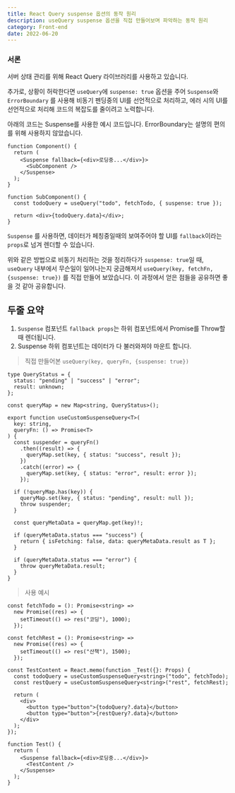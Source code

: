 ```yaml
---
title: React Query suspense 옵션의 동작 원리
description: useQuery suspense 옵션을 직접 만들어보며 파악하는 동작 원리
category: Front-end
date: 2022-06-20
---
```


### 서론

서버 상태 관리를 위해 React Query 라이브러리를 사용하고 있습니다.

추가로, 상황이 허락한다면 `useQuery`에 `suspense: true` 옵션을 주어 `Suspense`와 `ErrorBoundary` 를 사용해 비동기 펜딩중의 UI를 선언적으로 처리하고, 에러 시의 UI를 선언적으로 처리해 코드의 복잡도를 줄이려고 노력합니다.

아래의 코드는 Suspense를 사용한 예시 코드입니다. ErrorBoundary는 설명의 편의를 위해 사용하지 않았습니다.

```tsx
function Component() {
  return (
    <Suspense fallback={<div>로딩중...</div>}>
      <SubComponent />
    </Suspense>
  );
}

function SubComponent() {
  const todoQuery = useQuery("todo", fetchTodo, { suspense: true });

  return <div>{todoQuery.data}</div>;
}
```

`Suspense` 를 사용하면, 데이터가 페칭중일때의 보여주어야 할 UI를 `fallback`이라는 `props`로 넘겨 렌더할 수 있습니다.

위와 같은 방법으로 비동기 처리하는 것을 정리하다가 `suspense: true`일 때, `useQuery` 내부에서 무슨일이 일어나는지 궁금해져서 `useQuery(key, fetchFn, {suspense: true})` 를 직접 만들어 보았습니다. 이 과정에서 얻은 점들을 공유하면 좋을 것 같아 공유합니다.

## 두줄 요약

1. `Suspense` 컴포넌트 `fallback props`는 하위 컴포넌트에서 Promise를 Throw할 때 렌더됩니다.
2. Suspense 하위 컴포넌트는 데이터가 다 불러와져야 마운트 합니다.

> 직접 만들어본 `useQuery(key, queryFn, {suspense: true})`

```tsx
type QueryStatus = {
  status: "pending" | "success" | "error";
  result: unknown;
};

const queryMap = new Map<string, QueryStatus>();

export function useCustomSuspenseQuery<T>(
  key: string,
  queryFn: () => Promise<T>
) {
  const suspender = queryFn()
    .then((result) => {
      queryMap.set(key, { status: "success", result });
    })
    .catch((error) => {
      queryMap.set(key, { status: "error", result: error });
    });

  if (!queryMap.has(key)) {
    queryMap.set(key, { status: "pending", result: null });
    throw suspender;
  }

  const queryMetaData = queryMap.get(key)!;

  if (queryMetaData.status === "success") {
    return { isFetching: false, data: queryMetaData.result as T };
  }

  if (queryMetaData.status === "error") {
    throw queryMetaData.result;
  }
}
```

> 사용 예시

```tsx
const fetchTodo = (): Promise<string> =>
  new Promise((res) => {
    setTimeout(() => res("코딩"), 1000);
  });

const fetchRest = (): Promise<string> =>
  new Promise((res) => {
    setTimeout(() => res("산책"), 1500);
  });

const TestContent = React.memo(function _Test({}: Props) {
  const todoQuery = useCustomSuspenseQuery<string>("todo", fetchTodo);
  const restQuery = useCustomSuspenseQuery<string>("rest", fetchRest);

  return (
    <div>
      <button type="button">{todoQuery?.data}</button>
      <button type="button">{restQuery?.data}</button>
    </div>
  );
});

function Test() {
  return (
    <Suspense fallback={<div>로딩중...</div>}>
      <TestContent />
    </Suspense>
  );
}
```
